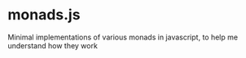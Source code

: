 # monads.js
Minimal implementations of various monads in javascript, to help me understand how they work
